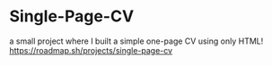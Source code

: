 # Single-Page-CV
a small project where I built a simple one-page CV using only HTML!
https://roadmap.sh/projects/single-page-cv
